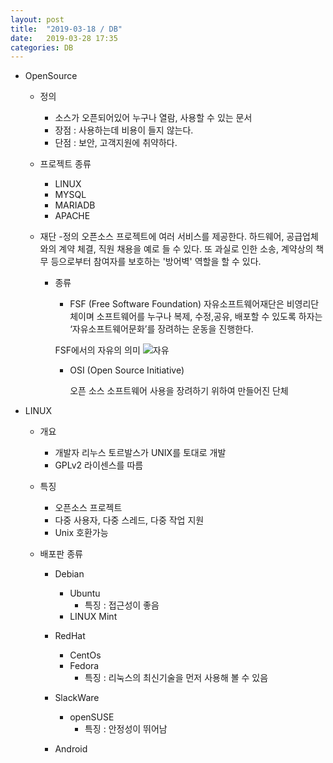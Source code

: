 ```yaml
---
layout: post
title:  "2019-03-18 / DB"
date:   2019-03-28 17:35
categories: DB
---
```


- 	OpenSource
	- 정의
		- 소스가 오픈되어있어 누구나 열람, 사용할 수 있는 문서
		- 장점 : 사용하는데 비용이 들지 않는다.
		- 단점 : 보안, 고객지원에 취약하다.

	- 프로젝트 종류
		- LINUX
		- MYSQL
		- MARIADB
		- APACHE
		
	- 재단
		-정의
			오픈소스 프로젝트에 여러 서비스를 제공한다. 하드웨어, 공급업체와의 계약 체결, 직원 채용을 예로 들 수 있다. 또 과실로 인한 소송, 계약상의 책무 등으로부터 참여자를 보호하는 '방어벽' 역할을 할 수 있다.
		
		- 종류
			- FSF (Free Software Foundation) 
				자유소프트웨어재단은 비영리단체이며 소프트웨어를 누구나 복제, 수정,공유, 
		    배포할 수 있도록 하자는 ‘자유소프트웨어문화’를 장려하는 운동을 진행한다.

		    FSF에서의 자유의 의미
	![자유](https://user-images.githubusercontent.com/48667798/55142439-faaf4e00-517f-11e9-93cd-03c86e803000.JPG)


			- OSI (Open Source Initiative)

				오픈 소스 소프트웨어 사용을 장려하기 위하여 만들어진 단체





-	LINUX
	- 개요
		- 개발자 리누스 토르발스가 UNIX를 토대로 개발
        - GPLv2 라이센스를 따름

    - 특징
    	- 오픈소스 프로젝트
    	- 다중 사용자, 다중 스레드, 다중 작업 지원
    	- Unix 호환가능

    - 배포판 종류
    	- Debian
    		- Ubuntu
    			- 특징 : 접근성이 좋음
    		- LINUX Mint


    	- RedHat
    		- CentOs
    		- Fedora
    			- 특징 : 리눅스의 최신기술을 먼저 사용해 볼 수 있음


    	- SlackWare
    		- openSUSE
    			- 특징 : 안정성이 뛰어남


    	- Android
  	
